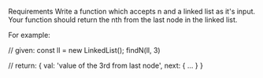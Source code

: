 Requirements
Write a function which accepts n and a linked list as it's input. Your function should return the nth from the last node in the linked list.

For example:

// given:
const ll = new LinkedList();
findN(ll, 3)

// return:
{
  val: 'value of the 3rd from last node',
  next: { ... }
}

